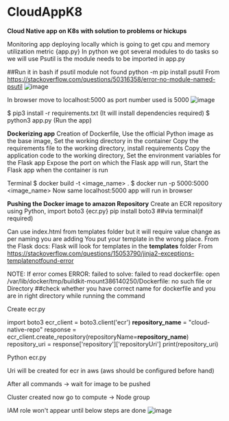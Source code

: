 # CloudAppK8
**Cloud Native app on K8s with solution to problems or hickups**

Monitoring app deploying locally which is going to get cpu and memory utilization metric {app.py}
In python we got several modules to do tasks so we will use Psutil is the module needs to be imported in app.py

##Run it in bash if psutil module not found
python -m pip install psutil
From <https://stackoverflow.com/questions/50316358/error-no-module-named-psutil> 
![image](https://github.com/Groakss/CloudAppK8/assets/113557766/67fb24f6-3255-4ba9-80d9-526857897569)

In browser move to localhost:5000 as port number used is 5000
![image](https://github.com/Groakss/CloudAppK8/assets/113557766/2039c61a-e1a5-4168-babd-47b9f90c0740)

$ pip3 install -r requirements.txt (It will install dependencies required)
$ python3 app.py (Run the app)

**Dockerizing app**
Creation of Dockerfile, Use the official Python image as the base image, Set the working directory in the container 
Copy the requirements file to the working directory, install requirements
Copy the application code to the working directory, Set the environment variables for the Flask app
Expose the port on which the Flask app will run, Start the Flask app when the container is run

Terminal
$ docker build -t <image_name> .
$ docker run -p 5000:5000 <image_name>
Now same localhost:5000 app will run in browser 

**Pushing the Docker image to amazon Repository**
Create an ECR repository using Python, import boto3 {ecr.py}
pip install boto3 ##via terminal(if required)

Can use index.html from templates folder but it will require value change as per naming you are adding 
You put your template in the wrong place. From the Flask docs: Flask will look for templates in the **templates** folder
From <https://stackoverflow.com/questions/15053790/jinja2-exceptions-templatenotfound-error> 

NOTE: If error comes 
ERROR: failed to solve: failed to read dockerfile: open /var/lib/docker/tmp/buildkit-mount386140250/Dockerfile: no such file or 
Directory
##check whether you have correct name for dockerfile and you are in right directory while running the command

Create ecr.py

import boto3
ecr_client = boto3.client('ecr')
**repository_name** = "cloud-native-repo"
response = ecr_client.create_repository(repositoryName=**repository_name**)
repository_uri = response['repository']['repositoryUri']
print(repository_uri)


Python ecr.py

Uri will be created for ecr in aws (aws should be configured before hand)



After all commands -> wait for image to be pushed 

Cluster created now go to compute -> Node group

IAM role won't appear until below steps are done
![image](https://github.com/Groakss/CloudAppK8/assets/113557766/3f0e7a23-7e56-4188-9f88-d7f96131758f)
